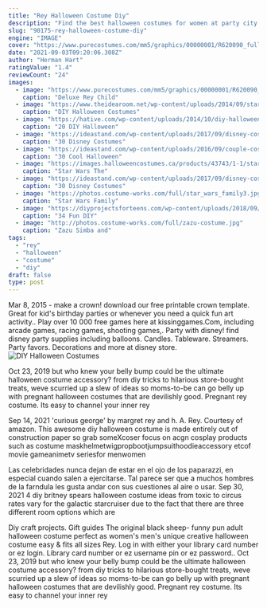 ```yaml
---
title: "Rey Halloween Costume Diy"
description: "Find the best halloween costumes for women at party city. Find fun, fierce and flirty costume ideas for women at party city! whether youre getting ready for halloween, costume parties or a convention, our selection of female halloween"
slug: "90175-rey-halloween-costume-diy"
engine: "IMAGE"
cover: "https://www.purecostumes.com/mm5/graphics/00000001/R620090_full_1.jpg"
date: "2021-09-03T09:20:06.308Z"
author: "Herman Hart"
ratingValue: "1.4"
reviewCount: "24"
images:
  - image: "https://www.purecostumes.com/mm5/graphics/00000001/R620090_full_1.jpg"
    caption: "Deluxe Rey Child"
  - image: "https://www.theidearoom.net/wp-content/uploads/2014/09/starwars-costumes.jpg"
    caption: "DIY Halloween Costumes"
  - image: "https://hative.com/wp-content/uploads/2014/10/diy-halloween-mask-crafts/17-diy-paper-lion-mask.jpg"
    caption: "20 DIY Halloween"
  - image: "https://ideastand.com/wp-content/uploads/2017/09/disney-costumes/23-disney-halloween-costume-diy.jpg"
    caption: "30 Disney Costumes"
  - image: "https://ideastand.com/wp-content/uploads/2016/09/couple-costumes/31-couple-costume-ideas-3.jpg"
    caption: "30 Cool Halloween"
  - image: "https://images.halloweencostumes.ca/products/43743/1-1/star-wars-the-last-jedi-super-deluxe-rey-adult-costume.jpg"
    caption: "Star Wars The"
  - image: "https://ideastand.com/wp-content/uploads/2017/09/disney-costumes/16-disney-halloween-costume-diy.jpg"
    caption: "30 Disney Costumes"
  - image: "https://photos.costume-works.com/full/star_wars_family3.jpg"
    caption: "Star Wars Family"
  - image: "https://diyprojectsforteens.com/wp-content/uploads/2018/09/Easy-Bee-Hive-Costume.jpg"
    caption: "34 Fun DIY"
  - image: "http://photos.costume-works.com/full/zazu-costume.jpg"
    caption: "Zazu Simba and"
tags:
  - "rey"
  - "halloween"
  - "costume"
  - "diy"
draft: false
type: post
---
```


Mar 8, 2015 - make a crown! download our free printable crown template. Great for kid's birthday parties or whenever you need a quick fun art activity.. Play over 10 000 free games here at kissinggames.Com, including arcade games, racing games, shooting games,. Party with disney! find disney party supplies including balloons. Candles. Tableware. Streamers. Party favors. Decorations and more at disney store.
![DIY Halloween Costumes](https://www.theidearoom.net/wp-content/uploads/2014/09/starwars-costumes.jpg "DIY Halloween Costumes")

Oct 23, 2019 but who knew your belly bump could be the ultimate halloween costume accessory? from diy tricks to hilarious store-bought treats, weve scurried up a slew of ideas so moms-to-be can go belly up with pregnant halloween costumes that are devilishly good.  Pregnant rey costume. Its easy to channel your inner rey
<!--inArticleAds-->

<!--galleryOne-->

Sep 14, 2021 'curious george' by margret rey and h. A. Rey. Courtesy of amazon.  This awesome diy halloween costume is made entirely out of construction paper  so grab someXcoser focus on acgn cosplay products such as costume maskhelmetwigpropbootjumpsuithoodieaccessory etcof movie gameanimetv seriesfor menwomen
<!--inArticleAds-->

<!--galleryTwo-->

Las celebridades nunca dejan de estar en el ojo de los paparazzi, en especial cuando salen a ejercitarse. Tal parece ser que a muchos hombres de la farndula les gusta andar con sus cuestiones al aire o usar. Sep 30, 2021 4 diy britney spears halloween costume ideas from toxic to circus rates vary for the galactic starcruiser due to the fact that there are three different room options which are
<!--galleryThree-->

Diy craft projects. Gift guides  The original black sheep- funny pun adult halloween costume perfect as women's men's unique creative halloween costume easy & fits all sizes Rey. Log in with either your library card number or ez login. Library card number or ez username pin or ez password.. Oct 23, 2019 but who knew your belly bump could be the ultimate halloween costume accessory? from diy tricks to hilarious store-bought treats, weve scurried up a slew of ideas so moms-to-be can go belly up with pregnant halloween costumes that are devilishly good.  Pregnant rey costume. Its easy to channel your inner rey